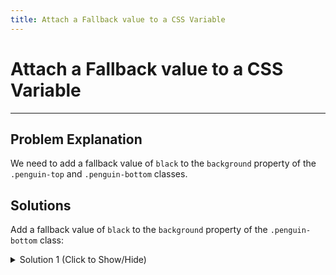 ```yaml
---
title: Attach a Fallback value to a CSS Variable
---
```

# Attach a Fallback value to a CSS Variable

---
## Problem Explanation
We need to add a fallback value of ```black``` to the ```background``` property of the ```.penguin-top``` and ```.penguin-bottom``` classes.

## Solutions

Add a fallback value of ```black``` to the ```background``` property of the ```.penguin-bottom``` class:

<details><summary>Solution 1 (Click to Show/Hide)</summary>

```js
  .penguin-bottom {
    top: 40%;
    left: 23.5%;  
    /* change code below */
    background: var(--pengiun-skin,black);
    /* change code above */ 
    width: 53%;
    height: 45%;
    border-radius: 70% 70% 100% 100%;
  }
```

Add a fallback value of ```black``` to the ```background``` property of the ```.penguin-top``` class:

```js
  .penguin-top {
    top: 10%;
    left: 25%;
    /* change code below */
    background: var(--pengiun-skin,black);
    /* change code above */  
    width: 50%;
    height: 45%;
    border-radius: 70% 70% 60% 60%;
  }
```

</details>